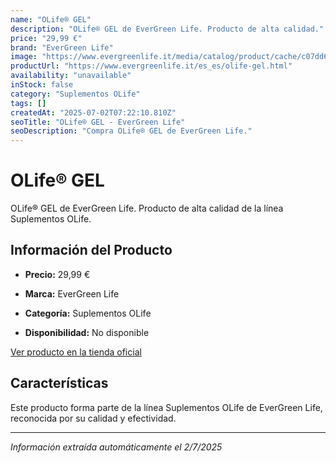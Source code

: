 ```yaml
---
name: "OLife® GEL"
description: "OLife® GEL de EverGreen Life. Producto de alta calidad."
price: "29,99 €"
brand: "EverGreen Life"
image: "https://www.evergreenlife.it/media/catalog/product/cache/c07dd61d864357977e19899508bed4cf/o/l/olife_gel_agrumi.png"
productUrl: "https://www.evergreenlife.it/es_es/olife-gel.html"
availability: "unavailable"
inStock: false
category: "Suplementos OLife"
tags: []
createdAt: "2025-07-02T07:22:10.810Z"
seoTitle: "OLife® GEL - EverGreen Life"
seoDescription: "Compra OLife® GEL de EverGreen Life."
---
```


# OLife® GEL

OLife® GEL de EverGreen Life. Producto de alta calidad de la línea Suplementos OLife.

## Información del Producto

- **Precio:** 29,99 €
- **Marca:** EverGreen Life

- **Categoría:** Suplementos OLife
- **Disponibilidad:** No disponible

[Ver producto en la tienda oficial](https://www.evergreenlife.it/es_es/olife-gel.html)

## Características

Este producto forma parte de la línea Suplementos OLife de EverGreen Life, reconocida por su calidad y efectividad.

---

*Información extraída automáticamente el 2/7/2025*

